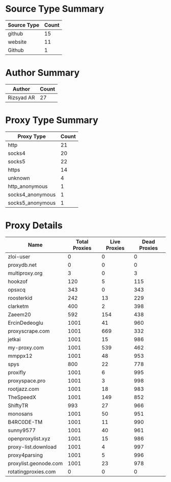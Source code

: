 # Source Type Summary

| Source Type | Count |
|-------------|-------|
| github | 15 |
| website | 11 |
| Github | 1 |


# Author Summary

| Author | Count |
|--------|-------|
| Rizsyad AR | 27 |


# Proxy Type Summary

| Proxy Type | Count |
|------------|-------|
| http | 21 |
| socks4 | 20 |
| socks5 | 22 |
| https | 14 |
| unknown | 4 |
| http_anonymous | 1 |
| socks4_anonymous | 1 |
| socks5_anonymous | 1 |


# Proxy Details

| Name | Total Proxies | Live Proxies | Dead Proxies |
|------|---------------|--------------|---------------|
| zloi-user | 0 | 0 | 0 |
| proxydb.net | 0 | 0 | 0 |
| multiproxy.org | 3 | 0 | 3 |
| hookzof | 120 | 5 | 115 |
| opsxcq | 343 | 0 | 343 |
| roosterkid | 242 | 13 | 229 |
| clarketm | 400 | 2 | 398 |
| Zaeem20 | 592 | 154 | 438 |
| ErcinDedeoglu | 1001 | 41 | 960 |
| proxyscrape.com | 1001 | 669 | 332 |
| jetkai | 1001 | 15 | 986 |
| my-proxy.com | 1001 | 539 | 462 |
| mmppx12 | 1001 | 48 | 953 |
| spys | 800 | 22 | 778 |
| proxifly | 1001 | 6 | 995 |
| proxyspace.pro | 1001 | 3 | 998 |
| rootjazz.com | 1001 | 18 | 983 |
| TheSpeedX | 1001 | 149 | 852 |
| ShiftyTR | 993 | 27 | 966 |
| monosans | 1001 | 50 | 951 |
| B4RC0DE-TM | 1001 | 11 | 990 |
| sunny9577 | 1001 | 40 | 961 |
| openproxylist.xyz | 1001 | 15 | 986 |
| proxy-list.download | 1001 | 4 | 997 |
| proxy4parsing | 1001 | 5 | 996 |
| proxylist.geonode.com | 1001 | 23 | 978 |
| rotatingproxies.com | 0 | 0 | 0 |
